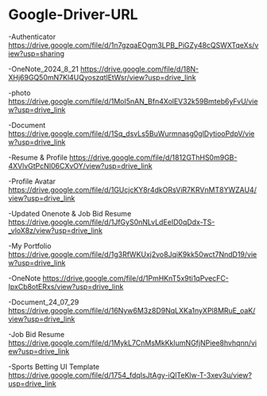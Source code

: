 # Google-Driver-URL

-Authenticator
https://drive.google.com/file/d/1n7gzqaEOgm3LPB_PiGZy48cQSWXTqeXs/view?usp=sharing

-OneNote_2024_8_21
https://drive.google.com/file/d/18N-XHj69GQ50mN7Kl4UQyoszqtlEtWsr/view?usp=drive_link

-photo
https://drive.google.com/file/d/1MoI5nAN_Bfn4XolEV32k59Bmteb6yFvU/view?usp=drive_link

-Document
https://drive.google.com/file/d/1Sq_dsvLs5BuWurmnasg0glDytiooPdpV/view?usp=drive_link

-Resume & Profile
https://drive.google.com/file/d/1812GThHS0m9GB-4XVlvGtPcNI06CXvOY/view?usp=drive_link

-Profile Avatar
https://drive.google.com/file/d/1GUcjcKY8r4dkORsViR7KRVnMT8YWZAU4/view?usp=drive_link

-Updated Onenote & Job Bid Resume
https://drive.google.com/file/d/1JfGyS0nNLvLdEeID0qDdx-TS-_vloX8z/view?usp=drive_link

-My Portfolio
https://drive.google.com/file/d/1g3RfWKUxj2vo8JqiK9kk50wct7NndD19/view?usp=drive_link

-OneNote
https://drive.google.com/file/d/1PmHKnT5x9ti1qPvecFC-IpxCb8otERxs/view?usp=drive_link

-Document_24_07_29
https://drive.google.com/file/d/16Nyw6M3z8D9NqLXKa1nyXPl8MRuE_oaK/view?usp=drive_link

-Job Bid Resume
https://drive.google.com/file/d/1MykL7CnMsMkKkIumNGfjNPiee8hvhqnn/view?usp=drive_link

-Sports Betting UI Template
https://drive.google.com/file/d/1754_fdqIsJtAgy-iQlTeKlw-T-3xev3u/view?usp=drive_link


